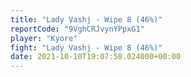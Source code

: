 ```yaml
---
title: "Lady Vashj - Wipe 8 (46%)"
reportCode: "9VghCRJvynYPpxG1"
player: "Kyore"
fight: "Lady Vashj - Wipe 8 (46%)"
date: 2021-10-10T19:07:58.024000+00:00
---
```

